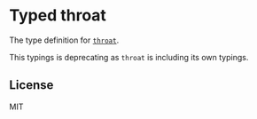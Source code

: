 # Typed throat

The type definition for [`throat`](https://github.com/ForbesLindesay/throat).

This typings is deprecating as `throat` is including its own typings.

## License

MIT
